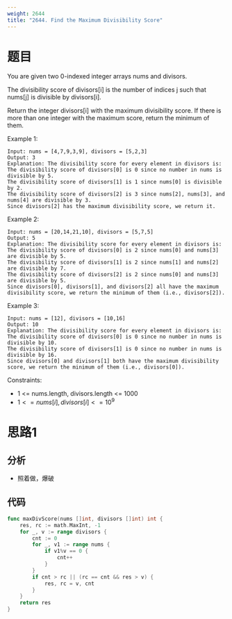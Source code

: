 ```yaml
---
weight: 2644
title: "2644. Find the Maximum Divisibility Score"
---
```


# 题目

You are given two 0-indexed integer arrays nums and divisors.

The divisibility score of divisors[i] is the number of indices j such that nums[j] is divisible by divisors[i].

Return the integer divisors[i] with the maximum divisibility score. If there is more than one integer with the maximum score, return the minimum of them.

Example 1:

```
Input: nums = [4,7,9,3,9], divisors = [5,2,3]
Output: 3
Explanation: The divisibility score for every element in divisors is:
The divisibility score of divisors[0] is 0 since no number in nums is divisible by 5.
The divisibility score of divisors[1] is 1 since nums[0] is divisible by 2.
The divisibility score of divisors[2] is 3 since nums[2], nums[3], and nums[4] are divisible by 3.
Since divisors[2] has the maximum divisibility score, we return it.
```

Example 2:

```
Input: nums = [20,14,21,10], divisors = [5,7,5]
Output: 5
Explanation: The divisibility score for every element in divisors is:
The divisibility score of divisors[0] is 2 since nums[0] and nums[3] are divisible by 5.
The divisibility score of divisors[1] is 2 since nums[1] and nums[2] are divisible by 7.
The divisibility score of divisors[2] is 2 since nums[0] and nums[3] are divisible by 5.
Since divisors[0], divisors[1], and divisors[2] all have the maximum divisibility score, we return the minimum of them (i.e., divisors[2]).
```

Example 3:

```
Input: nums = [12], divisors = [10,16]
Output: 10
Explanation: The divisibility score for every element in divisors is:
The divisibility score of divisors[0] is 0 since no number in nums is divisible by 10.
The divisibility score of divisors[1] is 0 since no number in nums is divisible by 16.
Since divisors[0] and divisors[1] both have the maximum divisibility score, we return the minimum of them (i.e., divisors[0]).
```

Constraints:

- 1 <= nums.length, divisors.length <= 1000
- $1 <= nums[i], divisors[i] <= 10^9$

# 思路1

## 分析

- 照着做，爆破

## 代码

```go
func maxDivScore(nums []int, divisors []int) int {
	res, rc := math.MaxInt, -1
	for _, v := range divisors {
		cnt := 0
		for _, v1 := range nums {
			if v1%v == 0 {
				cnt++
			}
		}
		if cnt > rc || (rc == cnt && res > v) {
			res, rc = v, cnt
		}
	}
	return res
}
```
